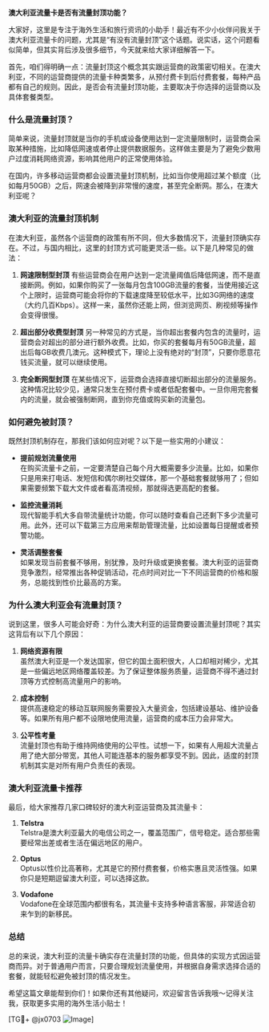 **澳大利亚流量卡是否有流量封顶功能？**

大家好，这里是专注于海外生活和旅行资讯的小助手！最近有不少小伙伴问我关于澳大利亚流量卡的问题，尤其是“有没有流量封顶”这个话题。说实话，这个问题看似简单，但其实背后涉及很多细节，今天就来给大家详细解答一下。

首先，咱们得明确一点：流量封顶这个概念其实跟运营商的政策密切相关。在澳大利亚，不同的运营商提供的流量卡种类繁多，从预付费卡到后付费套餐，每种产品都有自己的规则。因此，是否会有流量封顶功能，主要取决于你选择的运营商以及具体套餐类型。

### **什么是流量封顶？**

简单来说，流量封顶就是当你的手机或设备使用达到一定流量限制时，运营商会采取某种措施，比如降低网速或者停止提供数据服务。这样做主要是为了避免少数用户过度消耗网络资源，影响其他用户的正常使用体验。

在国内，许多移动运营商都会设置流量封顶机制，比如当你使用超过某个额度（比如每月50GB）之后，网速会被降到非常慢的速度，甚至完全断网。那么，在澳大利亚呢？

### **澳大利亚的流量封顶机制**

在澳大利亚，虽然各个运营商的政策有所不同，但大多数情况下，流量封顶确实存在。不过，与国内相比，这里的封顶方式可能更灵活一些。以下是几种常见的做法：

1. **网速限制型封顶**
   有些运营商会在用户达到一定流量阈值后降低网速，而不是直接断网。例如，如果你购买了一张每月包含100GB流量的套餐，当使用接近这个上限时，运营商可能会将你的下载速度降至较低水平，比如3G网络的速度（大约几百Kbps）。这样一来，虽然你还能上网，但浏览网页、刷视频等操作会变得很慢。

2. **超出部分收费型封顶**
   另一种常见的方式是，当你超出套餐内包含的流量时，运营商会对超出的部分进行额外收费。比如，你买的套餐每月有50GB流量，超出后每GB收费几澳元。这种模式下，理论上没有绝对的“封顶”，只要你愿意花钱买流量，就可以继续使用。

3. **完全断网型封顶**
   在某些情况下，运营商会选择直接切断超出部分的流量服务。这种情况比较少见，通常只发生在预付费卡或者低配套餐中。一旦你用完套餐内的流量，就会被强制断网，直到你充值或购买新的流量包。

### **如何避免被封顶？**

既然封顶机制存在，那我们该如何应对呢？以下是一些实用的小建议：

- **提前规划流量使用**  
  在购买流量卡之前，一定要清楚自己每个月大概需要多少流量。比如，如果你只是用来打电话、发短信和偶尔刷社交媒体，那一个基础套餐就够用了；但如果需要频繁下载大文件或者看高清视频，那就得选更高配的套餐。

- **监控流量消耗**  
  现代智能手机大多自带流量统计功能，你可以随时查看自己还剩下多少流量可用。此外，还可以下载第三方应用来帮助管理流量，比如设置每日提醒或者预警功能。

- **灵活调整套餐**  
  如果发现当前套餐不够用，别犹豫，及时升级或更换套餐。澳大利亚的运营商竞争激烈，经常推出各种促销活动，花点时间对比一下不同运营商的价格和服务，总能找到性价比最高的方案。

### **为什么澳大利亚会有流量封顶？**

说到这里，很多人可能会好奇：为什么澳大利亚的运营商要设置流量封顶呢？其实这背后有以下几个原因：

1. **网络资源有限**  
   虽然澳大利亚是一个发达国家，但它的国土面积很大，人口却相对稀少，尤其是一些偏远地区网络覆盖较差。为了保证整体服务质量，运营商不得不通过封顶等方式控制高流量用户的影响。

2. **成本控制**  
   提供高速稳定的移动互联网服务需要投入大量资金，包括建设基站、维护设备等。如果所有用户都不设限地使用流量，运营商的成本压力会非常大。

3. **公平性考量**  
   流量封顶也有助于维持网络使用的公平性。试想一下，如果有人用超大流量占用了绝大部分带宽，其他人可能连基本的服务都享受不到。因此，适度的封顶机制其实是对所有用户负责任的表现。

### **澳大利亚流量卡推荐**

最后，给大家推荐几家口碑较好的澳大利亚运营商及其流量卡：

1. **Telstra**  
   Telstra是澳大利亚最大的电信公司之一，覆盖范围广，信号稳定。适合那些需要经常出差或者生活在偏远地区的用户。

2. **Optus**  
   Optus以性价比高著称，尤其是它的预付费套餐，价格实惠且灵活性强。如果你只是短期逗留澳大利亚，可以选择这款。

3. **Vodafone**  
   Vodafone在全球范围内都很有名，其流量卡支持多种语言客服，非常适合初来乍到的新移民。

### **总结**

总的来说，澳大利亚的流量卡确实存在流量封顶的功能，但具体的实现方式因运营商而异。对于普通用户而言，只要合理规划流量使用，并根据自身需求选择合适的套餐，就能轻松避免被封顶的情况发生。

希望这篇文章能帮到你们！如果你还有其他疑问，欢迎留言告诉我哦～记得关注我，获取更多实用的海外生活小贴士！

[TG💪+ @jx0703 ![Image](https://github.com/user-attachments/assets/dbca1d08-cadb-493c-b0ec-ad6f7a83f270)]